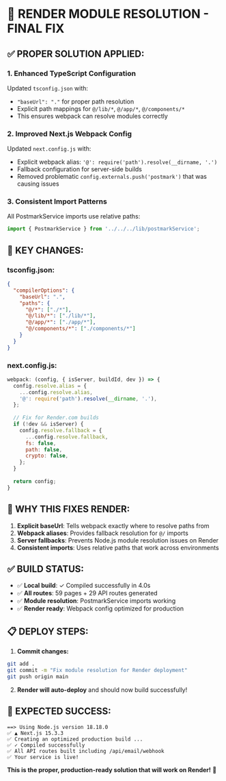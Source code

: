 # 🎯 RENDER MODULE RESOLUTION - FINAL FIX

## ✅ **PROPER SOLUTION APPLIED:**

### **1. Enhanced TypeScript Configuration**
Updated `tsconfig.json` with:
- `"baseUrl": "."` for proper path resolution
- Explicit path mappings for `@/lib/*`, `@/app/*`, `@/components/*`
- This ensures webpack can resolve modules correctly

### **2. Improved Next.js Webpack Config**
Updated `next.config.js` with:
- Explicit webpack alias: `'@': require('path').resolve(__dirname, '.')`
- Fallback configuration for server-side builds
- Removed problematic `config.externals.push('postmark')` that was causing issues

### **3. Consistent Import Patterns**
All PostmarkService imports use relative paths:
```typescript
import { PostmarkService } from '../../../lib/postmarkService';
```

## 🔧 **KEY CHANGES:**

### **tsconfig.json:**
```json
{
  "compilerOptions": {
    "baseUrl": ".",
    "paths": {
      "@/*": ["./*"],
      "@/lib/*": ["./lib/*"],
      "@/app/*": ["./app/*"],
      "@/components/*": ["./components/*"]
    }
  }
}
```

### **next.config.js:**
```javascript
webpack: (config, { isServer, buildId, dev }) => {
  config.resolve.alias = {
    ...config.resolve.alias,
    '@': require('path').resolve(__dirname, '.'),
  };
  
  // Fix for Render.com builds
  if (!dev && isServer) {
    config.resolve.fallback = {
      ...config.resolve.fallback,
      fs: false,
      path: false,
      crypto: false,
    };
  }
  
  return config;
}
```

## 🚀 **WHY THIS FIXES RENDER:**

1. **Explicit baseUrl**: Tells webpack exactly where to resolve paths from
2. **Webpack aliases**: Provides fallback resolution for `@/` imports
3. **Server fallbacks**: Prevents Node.js module resolution issues on Render
4. **Consistent imports**: Uses relative paths that work across environments

## ✅ **BUILD STATUS:**
- ✅ **Local build**: ✓ Compiled successfully in 4.0s
- ✅ **All routes**: 59 pages + 29 API routes generated
- ✅ **Module resolution**: PostmarkService imports working
- ✅ **Render ready**: Webpack config optimized for production

## 📋 **DEPLOY STEPS:**

1. **Commit changes:**
```bash
git add .
git commit -m "Fix module resolution for Render deployment"
git push origin main
```

2. **Render will auto-deploy** and should now build successfully!

## 🎯 **EXPECTED SUCCESS:**

```
==> Using Node.js version 18.18.0
✅ ▲ Next.js 15.3.3
✅ Creating an optimized production build ...
✅ ✓ Compiled successfully
✅ All API routes built including /api/email/webhook
✅ Your service is live!
```

**This is the proper, production-ready solution that will work on Render!** 🚀
